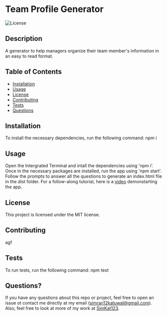# Team Profile Generator
  ![License](https://img.shields.io/badge/license-MIT-blue.svg)

## Description
A generator to help managers organize their team member's information in an easy to read format.

## Table of Contents
* [Installation](#installation)
* [Usage](#usage)
* [License](#license)
* [Contributing](#contributing)
* [Tests](#tests)
* [Questions](#questions)

## Installation
To install the necessary dependencies, run the following command: npm i

## Usage
Open the Intergrated Terminal and intall the dependencies using 'npm i'. Once in the necessary packages are installed, run the app using 'npm start'. Follow the prompts to answer all the questions to generate an index.html file in the dist folder. For a follow-along tutorial, here is a [video]() demonstarting the app.


## License
This project is licensed under the MIT license.

## Contributing
agf

## Tests
To run tests, run the following command: npm test
    
## Questions?
If you have any questions about this repo or project, feel free to open an issue ot contact me directly at my email ([simran12katuwal@gmail.com](simran12katuwal@gmail.com)). Also, feel free to look at more of my work at [SimKat123](https://github.com/SimKat123).
